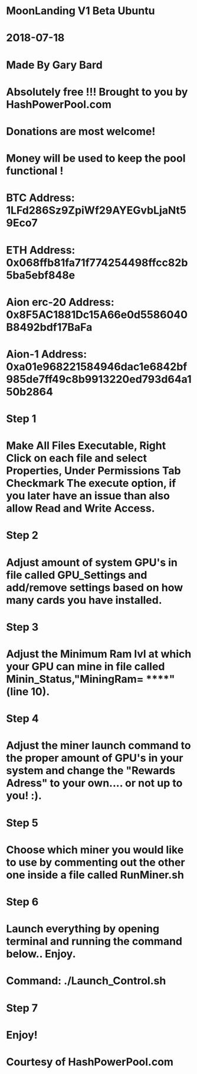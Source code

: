 # MoonLanding V1 Beta Ubuntu
# 2018-07-18
# Made By Gary Bard 
# Absolutely free !!! Brought to you by HashPowerPool.com

# Donations are most welcome!
# Money will be used to keep the pool functional !
# BTC Address: 1LFd286Sz9ZpiWf29AYEGvbLjaNt59Eco7
# ETH Address: 0x068ffb81fa71f774254498ffcc82b5ba5ebf848e
# Aion erc-20 Address: 0x8F5AC1881Dc15A66e0d5586040B8492bdf17BaFa
# Aion-1 Address: 0xa01e968221584946dac1e6842bf985de7ff49c8b9913220ed793d64a150b2864

# Step 1
# Make All Files Executable, Right Click on each file and select Properties, Under Permissions Tab Checkmark The execute option, if you later have an issue than also allow Read and Write Access.

# Step 2
# Adjust amount of system GPU's in file called GPU_Settings and add/remove settings based on how many cards you have installed.

# Step 3
# Adjust the Minimum Ram lvl at which your GPU can mine in file called Minin_Status,"MiningRam= ****" (line 10).

# Step 4
# Adjust the miner launch command to the proper amount of GPU's in your system and change the "Rewards Adress" to your own.... or not up to you! :).

# Step 5
# Choose which miner you would like to use by commenting out the other one inside a file called RunMiner.sh

# Step 6
# Launch everything by opening terminal and running the command below.. Enjoy.

# Command: ./Launch_Control.sh

# Step 7
# Enjoy!
# Courtesy of HashPowerPool.com





